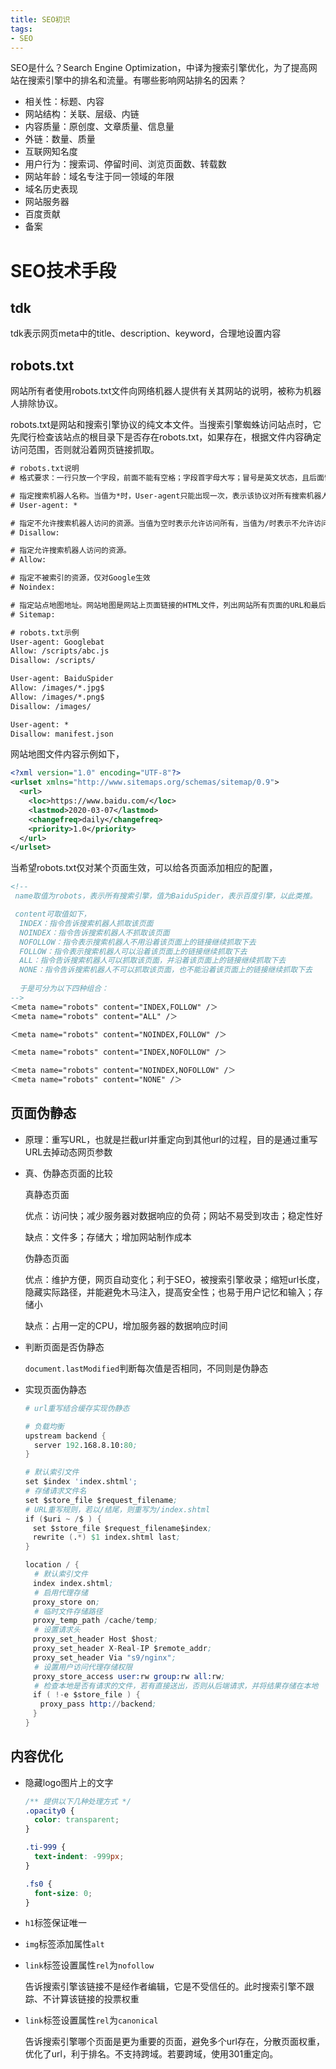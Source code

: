 ```yaml
---
title: SEO初识
tags: 
- SEO
---
```


SEO是什么？Search Engine Optimization，中译为搜索引擎优化，为了提高网站在搜索引擎中的排名和流量。有哪些影响网站排名的因素？
- 相关性：标题、内容
- 网站结构：关联、层级、内链
- 内容质量：原创度、文章质量、信息量
- 外链：数量、质量
- 互联网知名度
- 用户行为：搜索词、停留时间、浏览页面数、转载数
- 网站年龄：域名专注于同一领域的年限
- 域名历史表现
- 网站服务器
- 百度贡献
- 备案

# SEO技术手段

## tdk
tdk表示网页meta中的title、description、keyword，合理地设置内容

## robots.txt
网站所有者使用robots.txt文件向网络机器人提供有关其网站的说明，被称为机器人排除协议。

robots.txt是网站和搜索引擎协议的纯文本文件。当搜索引擎蜘蛛访问站点时，它先爬行检查该站点的根目录下是否存在robots.txt，如果存在，根据文件内容确定访问范围，否则就沿着网页链接抓取。

```txt
# robots.txt说明
# 格式要求：一行只放一个字段，前面不能有空格；字段首字母大写；冒号是英文状态，且后面留出一个空格

# 指定搜索机器人名称。当值为*时，User-agent只能出现一次，表示该协议对所有搜索机器人有效；当值为某一搜索机器人如Googlebot时，可以出现多次
# User-agent: *

# 指定不允许搜索机器人访问的资源。当值为空时表示允许访问所有，当值为/时表示不允许访问任何资源。值采用模式匹配，支持通配符*、结尾符$
# Disallow: 

# 指定允许搜索机器人访问的资源。
# Allow: 

# 指定不被索引的资源，仅对Google生效
# Noindex: 

# 指定站点地图地址。网站地图是网站上页面链接的HTML文件，列出网站所有页面的URL和最后更新时间。sitemap.xml文件是给搜索引擎看的，而sitemap.html文件则是给人看的。
# Sitemap: 

# robots.txt示例
User-agent: Googlebat
Allow: /scripts/abc.js
Disallow: /scripts/

User-agent: BaiduSpider
Allow: /images/*.jpg$
Allow: /images/*.png$
Disallow: /images/

User-agent: *
Disallow: manifest.json
```

网站地图文件内容示例如下，
```xml
<?xml version="1.0" encoding="UTF-8"?>
<urlset xmlns="http://www.sitemaps.org/schemas/sitemap/0.9">
  <url>
    <loc>https://www.baidu.com/</loc>
    <lastmod>2020-03-07</lastmod>
    <changefreq>daily</changefreq>
    <priority>1.0</priority>
  </url>
</urlset>
```

当希望robots.txt仅对某个页面生效，可以给各页面添加相应的配置，
```html
<!-- 
 name取值为robots，表示所有搜索引擎，值为BaiduSpider，表示百度引擎，以此类推。

 content可取值如下，
  INDEX：指令告诉搜索机器人抓取该页面
  NOINDEX：指令告诉搜索机器人不抓取该页面
  NOFOLLOW：指令表示搜索机器人不用沿着该页面上的链接继续抓取下去
  FOLLOW：指令表示搜索机器人可以沿着该页面上的链接继续抓取下去
  ALL：指令告诉搜索机器人可以抓取该页面，并沿着该页面上的链接继续抓取下去
  NONE：指令告诉搜索机器人不可以抓取该页面，也不能沿着该页面上的链接继续抓取下去
  
  于是可分为以下四种组合：
-->
＜meta name="robots" content="INDEX,FOLLOW" /＞
＜meta name="robots" content="ALL" /＞

＜meta name="robots" content="NOINDEX,FOLLOW" /＞

＜meta name="robots" content="INDEX,NOFOLLOW" /＞

＜meta name="robots" content="NOINDEX,NOFOLLOW" /＞
＜meta name="robots" content="NONE" /＞
```

## 页面伪静态
- 原理：重写URL，也就是拦截url并重定向到其他url的过程，目的是通过重写URL去掉动态网页参数

- 真、伪静态页面的比较

  真静态页面

    优点：访问快；减少服务器对数据响应的负荷；网站不易受到攻击；稳定性好

    缺点：文件多；存储大；增加网站制作成本

  伪静态页面

    优点：维护方便，网页自动变化；利于SEO，被搜索引擎收录；缩短url长度，隐藏实际路径，并能避免木马注入，提高安全性；也易于用户记忆和输入；存储小
    
    缺点：占用一定的CPU，增加服务器的数据响应时间 

- 判断页面是否伪静态

  `document.lastModified`判断每次值是否相同，不同则是伪静态 

- 实现页面伪静态
  ```s
  # url重写结合缓存实现伪静态

  # 负载均衡
  upstream backend {
    server 192.168.8.10:80;
  }

  # 默认索引文件
  set $index 'index.shtml';
  # 存储请求文件名
  set $store_file $request_filename;
  # URL重写规则，若以/结尾，则重写为/index.shtml
  if ($uri ~ /$ ) {
  　set $store_file $request_filename$index;
  　rewrite (.*) $1 index.shtml last;
  }

  location / {
    # 默认索引文件 
  　index index.shtml;
    # 启用代理存储
  　proxy_store on;
    # 临时文件存储路径
  　proxy_temp_path /cache/temp;
    # 设置请求头
  　proxy_set_header Host $host;
  　proxy_set_header X-Real-IP $remote_addr;
  　proxy_set_header Via "s9/nginx";
    # 设置用户访问代理存储权限
  　proxy_store_access user:rw group:rw all:rw;
    # 检查本地是否有请求的文件，若有直接送出，否则从后端请求，并将结果存储在本地
  　if ( !-e $store_file ) {
  　　proxy_pass http://backend;
  　}
  }
  ```

## 内容优化
- 隐藏logo图片上的文字
  ```css
  /** 提供以下几种处理方式 */
  .opacity0 {
    color: transparent;
  }

  .ti-999 {
    text-indent: -999px;
  }

  .fs0 {
    font-size: 0;
  }
  ```

- `h1`标签保证唯一

- `img`标签添加属性`alt`

- `link`标签设置属性`rel`为`nofollow`

  告诉搜索引擎该链接不是经作者编辑，它是不受信任的。此时搜索引擎不跟踪、不计算该链接的投票权重

- `link`标签设置属性`rel`为`canonical`
  
  告诉搜索引擎哪个页面是更为重要的页面，避免多个url存在，分散页面权重，优化了url，利于排名。不支持跨域。若要跨域，使用301重定向。


